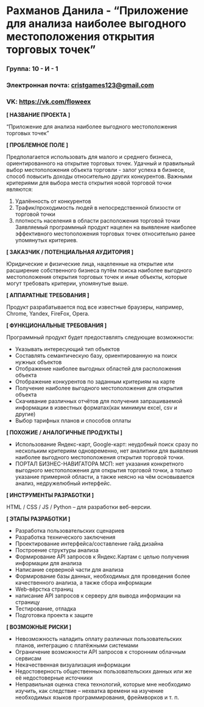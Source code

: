 # Рахманов Данила - “Приложение для анализа наиболее выгодного местоположения открытия торговых точек”

### Группа: 10 - И - 1
### Электронная почта: cristgames123@gmail.com
### VK: https://vk.com/floweex

**[ НАЗВАНИЕ ПРОЕКТА ]**

“Приложение для анализа наиболее выгодного местоположения торговых точек”

**[ ПРОБЛЕМНОЕ ПОЛЕ ]**

Предполагается использовать для малого и среднего бизнеса, ориентированного на открытие торговых точек. Удачный и правильный выбор местоположения объекта торговли - залог успеха в бизнесе, способ повысить доходы относительно других конкурентов. Важными критериями для выбора места открытия новой торговой точки являются:
1) Удалённость от конкурентов
2) Трафик/проходимость людей в непосредственной близости от торговой точки
3) плотность населения в области расположения торговой точки
Заявляемый программный продукт нацелен на выявление наиболее эффективного местоположения торговых точек относительно ранее упомянутых критериев. 

**[ ЗАКАЗЧИК / ПОТЕНЦИАЛЬНАЯ АУДИТОРИЯ ]**

Юридические и физические лица, нацеленные на открытие или расширение собственного бизнеса путём поиска наиболее выгодного местоположения открытия торговых точек и иные объекты, которые могут требовать критерии, упомянутые выше. 

**[ АППАРАТНЫЕ ТРЕБОВАНИЯ ]**

Продукт разрабатывается под все известные браузеры, например, Chrome, Yandex, FireFox, Opera.

**[ ФУНКЦИОНАЛЬНЫЕ ТРЕБОВАНИЯ ]**

Программный продукт будет предоставлять следующие возможности:

* Указывать интересующий тип объектов
* Составлять семантическую базу, ориентированную на поиск нужных объектов
* Отображение наиболее выгодных областей для расположения объекта
* Отображение конкурентов по заданным критериям на карте
* Получение наиболее выгодного местоположения для открытия объекта
* Скачивание различных отчётов для получения запрашиваемой информации в известных форматах(как минимум excel, csv и другие)
* Выбор тарифных планов и способов оплаты 

**[ ПОХОЖИЕ / АНАЛОГИЧНЫЕ ПРОДУКТЫ ]**

* Использование Яндекс-карт, Google-карт: неудобный поиск сразу по нескольким критериям одновременно, нет аналитики для выявления наиболее выгодного местоположения открытия торговой точки.
* ПОРТАЛ БИЗНЕС-НАВИГАТОРА МСП: нет указания конкретного выгодного местоположения для открытия торговой точки, а только указание примерной области, а также неясно на чём основывается анализ, недружелюбный интерфейс.

**[ ИНСТРУМЕНТЫ РАЗРАБОТКИ ]**

HTML / CSS / JS / Python – для разработки веб-версии.

**[ ЭТАПЫ РАЗРАБОТКИ ]**

* Разработка пользовательских сценариев
* Разработка технического заключения
* Проектирование интерфейса/составление гайд дизайна
* Построение структуры анализа
* Формирование API запросов к Яндекс.Картам с целью получения информации для анализа
* Написание серверной части для анализа
* Формирование базы данных, необходимых для проведения более качественного анализа, а также сбора информации
* Web-вёрстка страниц
* написание API запросов к серверу для вывода информации на страницу
* Тестирование, отладка
* Подготовка проекта к защите

**[ ВОЗМОЖНЫЕ РИСКИ ]**

* Невозможность наладить оплату различных пользовательских планов, интеграцию с платёжными системами
* Ограничение возможности API запросов к сторонним облачным сервисам
* Некачественная визуализация информации 
* Недостоверность общественных пользовательских данных или же её недостоверные источники
* Неправильная оценка стека технологий, которые мне необходимо изучить, как следствие – нехватка времени на изучение необходимых языков программирования, фреймворков и т. п.
